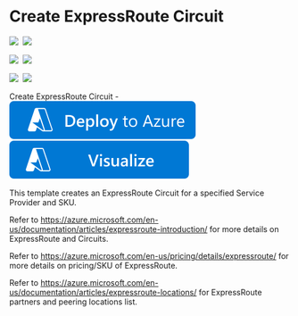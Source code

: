 # Create ExpressRoute Circuit

<IMG SRC="https://azurequickstartsservice.blob.core.windows.net/badges/201-expressroute-circuit-public-private-peering/PublicLastTestDate.svg" />&nbsp;
<IMG SRC="https://azurequickstartsservice.blob.core.windows.net/badges/201-expressroute-circuit-public-private-peering/PublicDeployment.svg" />&nbsp;

<IMG SRC="https://azurequickstartsservice.blob.core.windows.net/badges/201-expressroute-circuit-public-private-peering/FairfaxLastTestDate.svg" />&nbsp;
<IMG SRC="https://azurequickstartsservice.blob.core.windows.net/badges/201-expressroute-circuit-public-private-peering/FairfaxDeployment.svg" />&nbsp;

<IMG SRC="https://azurequickstartsservice.blob.core.windows.net/badges/201-expressroute-circuit-public-private-peering/BestPracticeResult.svg" />&nbsp;
<IMG SRC="https://azurequickstartsservice.blob.core.windows.net/badges/201-expressroute-circuit-public-private-peering/CredScanResult.svg" />&nbsp;

Create ExpressRoute Circuit  - <a href="https://portal.azure.com/#create/Microsoft.Template/uri/https%3A%2F%2Fraw.githubusercontent.com%2FAzure%2Fazure-quickstart-templates%2Fmaster%2F201-expressroute-circuit-public-private-peering%2Fazuredeploy.json" target="_blank">
    <img src="https://raw.githubusercontent.com/Azure/azure-quickstart-templates/master/1-CONTRIBUTION-GUIDE/images/deploytoazure.svg"/>
</a>
<a href="http://armviz.io/#/?load=https%3A%2F%2Fraw.githubusercontent.com%2FAzure%2Fazure-quickstart-templates%2Fmaster%2F201-expressroute-circuit-public-private-peering%2Fazuredeploy.json" target="_blank">
    <img src="https://raw.githubusercontent.com/Azure/azure-quickstart-templates/master/1-CONTRIBUTION-GUIDE/images/visualizebutton.svg"/>
</a>

This template creates an ExpressRoute Circuit for a specified Service Provider and SKU.

Refer to https://azure.microsoft.com/en-us/documentation/articles/expressroute-introduction/ for more details on ExpressRoute and Circuits.

Refer to https://azure.microsoft.com/en-us/pricing/details/expressroute/ for more details on pricing/SKU of ExpressRoute.

Refer to https://azure.microsoft.com/en-us/documentation/articles/expressroute-locations/ for ExpressRoute partners and peering locations list.

